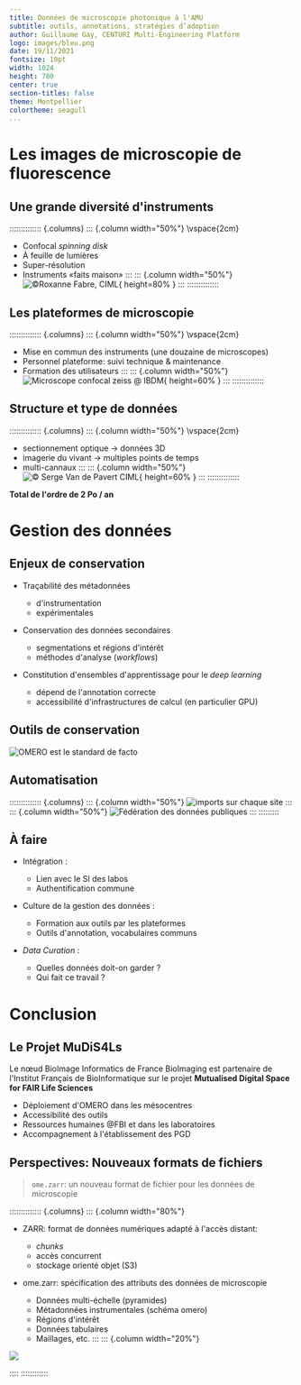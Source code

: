 ```yaml
---
title: Données de microscopie photonique à l'AMU
subtitle: outils, annotations, stratégies d’adoption
author: Guillaume Gay, CENTURI Multi-Engineering Platform
logo: images/bleu.png
date: 19/11/2021
fontsize: 10pt
width: 1024
height: 780
center: true
section-titles: false
theme: Montpellier
colortheme: seagull
...
```




# Les images de microscopie de fluorescence

## Une grande diversité d'instruments


:::::::::::::: {.columns}
::: {.column width="50%"}
\vspace{2cm}

* Confocal _spinning disk_
* À feuille de lumières
* Super-résolution
* Instruments «faits maison»
:::
::: {.column width="50%"}
![©Roxanne Fabre, CIML](images/Cos7_phaloidin_Roxane_Fabre_CIML.png){ height=80% }
:::
::::::::::::::


## Les plateformes de microscopie

:::::::::::::: {.columns}
::: {.column width="50%"}
\vspace{2cm}

* Mise en commun des instruments (une douzaine de microscopes)
* Personnel plateforme: suivi technique & maintenance
* Formation des utilisateurs
:::
::: {.column width="50%"}
![Microscope confocal zeiss @ IBDM](images/zeiss_lsm780_ibdm.jpg){ height=60% }
:::
::::::::::::::


## Structure et type de données

:::::::::::::: {.columns}
::: {.column width="50%"}
\vspace{2cm}

* sectionnement optique → données 3D
* imagerie du vivant → multiples points de temps
* multi-cannaux
:::
::: {.column width="50%"}
![© Serge Van de Pavert CIML](images/mouseUltraMicroscope_Serge_Van_de_Pavert.png){ height=60% }
:::
::::::::::::::

**Total de l'ordre de 2 Po / an**

# Gestion des données

## Enjeux de conservation

- Traçabilité des métadonnées

  * d'instrumentation
  * expérimentales

- Conservation des données secondaires

  * segmentations et régions d'intérêt
  * méthodes d'analyse (_workflows_)

- Constitution d'ensembles d'apprentissage pour le _deep learning_

  * dépend de l'annotation correcte
  * accessibilité d'infrastructures de calcul (en particulier GPU)


## Outils de conservation

![OMERO est le standard _de facto_](images/omero-overview.png)


## Automatisation

:::::::::::::: {.columns}
::: {.column width="50%"}
![imports sur chaque site](images/site_architecture7.png)
:::
::: {.column width="50%"}
![Fédération des données publiques](images/federation.png)
:::
:::::::::

## À faire

- Intégration :

  - Lien avec le SI des labos
  - Authentification commune

- Culture de la gestion des données :

  - Formation aux outils par les plateformes
  - Outils d'annotation, vocabulaires communs

- _Data Curation_ :

  - Quelles données doit-on garder ?
  - Qui fait ce travail ?


# Conclusion

## Le Projet MuDiS4Ls

Le nœud BioImage Informatics de France BioImaging est partenaire de l'Institut Français de BioInformatique sur le projet **Mutualised Digital Space for FAIR Life Sciences**

* Déploiement d'OMERO dans les mésocentres
* Accessibilité des outils
* Ressources humaines @FBI et dans les laboratoires
* Accompagnement à l'établissement des PGD

## Perspectives: Nouveaux formats de fichiers

> `ome.zarr`: un nouveau format de fichier pour les données de microscopie


:::::::::::::: {.columns}
::: {.column width="80%"}

* ZARR: format de données numériques adapté à l'accès distant:

  * _chunks_
  * accès concurrent
  * stockage orienté objet (S3)

* ome.zarr: spécification des attributs des données de microscopie

  * Données multi-échelle (pyramides)
  * Métadonnées instrumentales (schéma omero)
  * Régions d'intérêt
  * Données tabulaires
  * Maillages, etc.
:::
::: {.column width="20%"}

![](images/logo_zarr.png)

::::
::::::::::::
